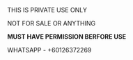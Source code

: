 THIS IS PRIVATE USE ONLY

NOT FOR SALE OR ANYTHING

**MUST HAVE PERMISSION BERFORE USE**

WHATSAPP - +60126372269 
